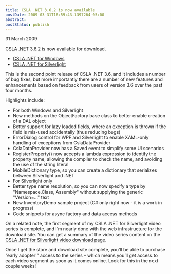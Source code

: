 ```yaml
---
title: CSLA .NET 3.6.2 is now available
postDate: 2009-03-31T16:59:43.1397264-05:00
abstract: 
postStatus: publish
---
```

31 March 2009

CSLA .NET 3.6.2 is now available for download.

- [CSLA .NET for Windows](http://www.lhotka.net/weblog/ct.ashx?id=543ead80-70bc-4f47-ae63-a8f9e63a94c6&amp;url=http%3a%2f%2fwww.lhotka.net%2fcslanet%2fdownload.aspx)
- [CSLA .NET for Silverlight](http://www.lhotka.net/weblog/ct.ashx?id=543ead80-70bc-4f47-ae63-a8f9e63a94c6&amp;url=http%3a%2f%2fwww.lhotka.net%2fcslalight%2fdownload.aspx)


This is the second point release of CSLA .NET 3.6, and it includes a number of bug fixes, but more importantly there are a number of new features and enhancements based on feedback from users of version 3.6 over the past four months.

Highlights include:
- For both Windows and Silverlight
- New methods on the ObjectFactory base class to better enable creation of a DAL object
- Better support for lazy loaded fields, where an exception is thrown if the field is mis-used accidentally (thus reducing bugs)
- ErrorDialog control for WPF and Silverlight to enable XAML-only handling of exceptions from CslaDataProvider
- CslaDataProvider now has a Saved event to simplify some UI scenarios
- RegisterProperty() now accepts a lambda expression to identify the property name, allowing the compiler to check the name, and avoiding the use of the string literal
- MobileDictionary type, so you can create a dictionary that serializes between Silverlight and .NET
- For Silverlight only
- Better type name resolution, so you can now specify a type by "Namespace.Class, Assembly" without supplying the generic "Version=..." text
- New InventoryDemo sample project (C# only right now - it is a work in progress)
- Code snippets for async factory and data access methods



On a related note, the first segment of my CSLA .NET for Silverlight video series is complete, and I’m nearly done with the web infrastructure for the download site. You can get a summary of the video series content on the [CSLA .NET for Silverlight video download page](http://download.lhotka.net/Default.aspx?t=SLVid01).

Once I get the store and download site complete, you’ll be able to purchase “early adopter'” access to the series – which means you’ll get access to each video segment as soon as it comes online. Look for this in the next couple weeks!
